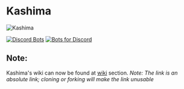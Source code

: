 # Kashima
![Kashima](https://i.imgur.com/bJmVVZ5.png)

[![Discord Bots](https://discordbots.org/api/widget/424137718961012737.svg)](https://discordbots.org/bot/424137718961012737)
[![Bots for Discord](https://botsfordiscord.com/api/v1/bots/424137718961012737/embed)](https://botsfordiscord.com/bot/424137718961012737)

 ## Note:
 Kashima's wiki can now be found at [wiki](https://github.com/Deivu/Kashima/wiki) section. *Note: The link is an absolute link; cloning or forking will make the link unusable*

